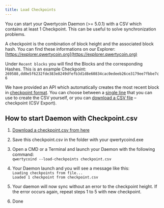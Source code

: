 ```yaml
---
title: Load Checkpoints
---
```


You can start your Qwertycoin Daemon (>= 5.0.1) with a CSV which contains at least 1 Checkpoint.
This can be useful to solve synchronization problems.

A checkpoint is the combination of block height and the associated block hash. You can find these informations on our Explorer: [https://explorer.qwertycoin.org](https://explorer.qwertycoin.org)

Under `Recent blocks` you will find the Blocks and the corresponding Hashes.
This is an example Checkpoint:  
`269588,dd0e5f6232fde383e8249dfefb3d1d8e60834cac0edeeb26ce3179ee7fbbe7c6`

We have provided an API which automatically creates the most recent block in [checkpoint format](https://explorer.qwertycoin.org/q/checkpoint_raw). You can choose between a [single line](https://explorer.qwertycoin.org/q/checkpoint_raw/) that you can use to create the CSV yourself, or you can [download a CSV file](https://explorer.qwertycoin.org/q/checkpoint_csv) – checkpoint (CSV Export).

## How to start Daemon with Checkpoint.csv
1. [Download a checkpoint.csv from here](https://explorer.qwertycoin.org/q/checkpoint_csv)
2. Save this checkpoint.csv in the folder with your qwertycoind.exe
3. Open a CMD or a Terminal and launch your Daemon with the following command:  
`qwertycoind --load-checkpoints checkpoint.csv`
4. Your Daemon launch and you will see a message like this:  
`Loading checkpoints from file...`  
`Loaded 1 checkpoint from checkpoint.csv`

5. Your daemon will now sync without an error to the checkpoint height. If the error occurs again, repeat steps 1 to 5 with new checkpoint.
6. Done
